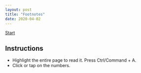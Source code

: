 ```yaml
---
layout: post
title: "Footnotes"
date: 2020-04-02
---
```


[Start](https://theplasmak.github.io/twines/Footnotes.html)

## Instructions
- Highlight the entire page to read it. Press Ctrl/Command + A.
- Click or tap on the numbers.
